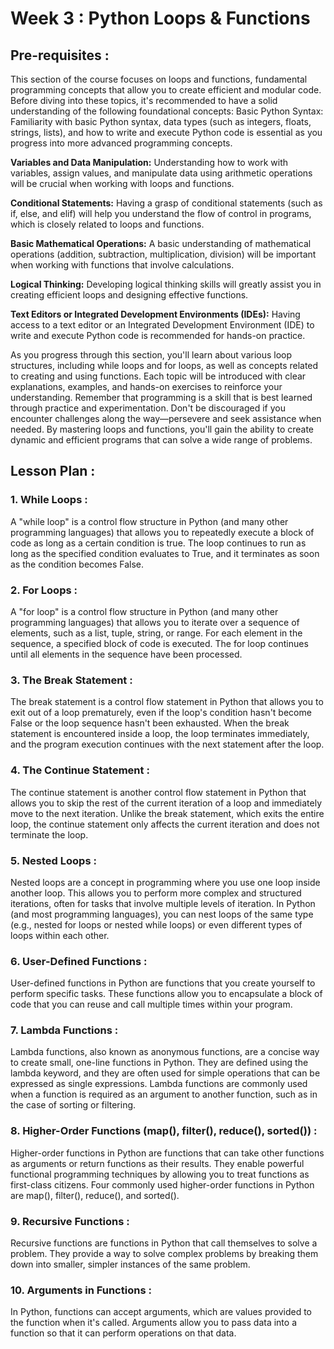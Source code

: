 # Week 3 : Python Loops & Functions

## Pre-requisites :

This section of the course focuses on loops and functions, fundamental programming concepts that allow you to create efficient and modular code. Before diving into these topics, it's recommended to have a solid understanding of the following foundational concepts:
Basic Python Syntax: Familiarity with basic Python syntax, data types (such as integers, floats, strings, lists), and how to write and execute Python code is essential as you progress into more advanced programming concepts.

**Variables and Data Manipulation:**
Understanding how to work with variables, assign values, and manipulate data using arithmetic operations will be crucial when working with loops and functions.

**Conditional Statements:**
Having a grasp of conditional statements (such as if, else, and elif) will help you understand the flow of control in programs, which is closely related to loops and functions.

**Basic Mathematical Operations:**
A basic understanding of mathematical operations (addition, subtraction, multiplication, division) will be important when working with functions that involve calculations.

**Logical Thinking:**
Developing logical thinking skills will greatly assist you in creating efficient loops and designing effective functions.

**Text Editors or Integrated Development Environments (IDEs):**
Having access to a text editor or an Integrated Development Environment (IDE) to write and execute Python code is recommended for hands-on practice.

As you progress through this section, you'll learn about various loop structures, including while loops and for loops, as well as concepts related to creating and using functions. Each topic will be introduced with clear explanations, examples, and hands-on exercises to reinforce your understanding.
Remember that programming is a skill that is best learned through practice and experimentation. Don't be discouraged if you encounter challenges along the way—persevere and seek assistance when needed. By mastering loops and functions, you'll gain the ability to create dynamic and efficient programs that can solve a wide range of problems.

## Lesson Plan :
### 1.	While Loops :
A "while loop" is a control flow structure in Python (and many other programming languages) that allows you to repeatedly execute a block of code as long as a certain condition is true. The loop continues to run as long as the specified condition evaluates to True, and it terminates as soon as the condition becomes False.

### 2.	For Loops :
A "for loop" is a control flow structure in Python (and many other programming languages) that allows you to iterate over a sequence of elements, such as a list, tuple, string, or range. For each element in the sequence, a specified block of code is executed. The for loop continues until all elements in the sequence have been processed.

### 3.	The Break Statement :
The break statement is a control flow statement in Python that allows you to exit out of a loop prematurely, even if the loop's condition hasn't become False or the loop sequence hasn't been exhausted. When the break statement is encountered inside a loop, the loop terminates immediately, and the program execution continues with the next statement after the loop.

### 4.	The Continue Statement :
The continue statement is another control flow statement in Python that allows you to skip the rest of the current iteration of a loop and immediately move to the next iteration. Unlike the break statement, which exits the entire loop, the continue statement only affects the current iteration and does not terminate the loop.

### 5.	Nested Loops :
Nested loops are a concept in programming where you use one loop inside another loop. This allows you to perform more complex and structured iterations, often for tasks that involve multiple levels of iteration. In Python (and most programming languages), you can nest loops of the same type (e.g., nested for loops or nested while loops) or even different types of loops within each other.

### 6.	User-Defined Functions :
User-defined functions in Python are functions that you create yourself to perform specific tasks. These functions allow you to encapsulate a block of code that you can reuse and call multiple times within your program. 

### 7.	Lambda Functions :
Lambda functions, also known as anonymous functions, are a concise way to create small, one-line functions in Python. They are defined using the lambda keyword, and they are often used for simple operations that can be expressed as single expressions. Lambda functions are commonly used when a function is required as an argument to another function, such as in the case of sorting or filtering.

### 8.	Higher-Order Functions (map(), filter(), reduce(), sorted()) :
Higher-order functions in Python are functions that can take other functions as arguments or return functions as their results. They enable powerful functional programming techniques by allowing you to treat functions as first-class citizens. Four commonly used higher-order functions in Python are map(), filter(), reduce(), and sorted().

### 9.	Recursive Functions :
Recursive functions are functions in Python that call themselves to solve a problem. They provide a way to solve complex problems by breaking them down into smaller, simpler instances of the same problem. 

### 10.	Arguments in Functions : 
In Python, functions can accept arguments, which are values provided to the function when it's called. Arguments allow you to pass data into a function so that it can perform operations on that data.

